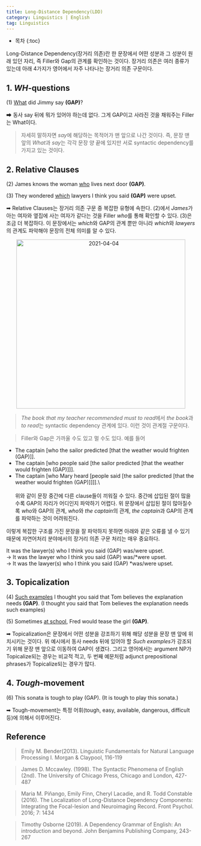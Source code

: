 ```yaml
---
title: Long-Distance Dependency(LDD)
category: Linguistics | English
tag: Linguistics
---
```








* 목차
{:toc}








Long-Distance Dependency(장거리 의존)란 한 문장에서 어떤 성분과 그 성분이 원래 있던 자리, 즉 Filler와 Gap의 관계를 확인하는 것이다. 장거리 의존은 여러 종류가 있는데 아래 4가지가 영어에서 자주 나타나는 장거리 의존 구문이다.

## 1. *WH*-questions

(1) <U>What</U> did Jimmy say **(GAP)**?

&#10145; 동사 say 뒤에 뭐가 있어야 하는데 없다. 그게 GAP이고 사라진 것을 채워주는 Filler는 What이다.

> 자세히 말하자면 *say*에 해당하는 목적어가 맨 앞으로 나간 것이다. 즉, 문장 맨 앞의 *What*과 *say*는 각각 문장 양 끝에 있지만 서로 syntactic dependency를 가지고 있는 것이다.

## 2. Relative Clauses

(2) James knows the woman <U>who</U> lives next door **(GAP)**.

(3) They wondered <U>which</U> lawyers I think you said **(GAP)** were upset.

&#10145; Relative Clauses는 장거리 의존 구문 중 복잡한 유형에 속한다. (2)에서 *James*가 아는 여자와 옆집에 사는 여자가 같다는 것을 Filler *who*를 통해 확인할 수 있다. (3)은 조금 더 복잡하다. 이 문장에서는 *which*와 GAP의 관계 뿐만 아니라 *which*와 *lawyers*의 관계도 파악해야 문장의 전체 의미를 알 수 있다.

<center><img width="450" alt="2021-04-04" src="https://user-images.githubusercontent.com/53667002/113497900-07bb6080-9543-11eb-8ff4-40e8c1715da8.png"></center>


> *The book that my teacher recommended must to read*에서 *the book*과 *to read*는 syntactic dependency 관계에 있다. 이런 것이 관계절 구문이다.

> Filler와 Gap은 가까울 수도 있고 멀 수도 있다. 예를 들어<br>  
- The captain \[who the sailor predicted \[that the weather would frighten (GAP)]].  
- The captain \[who people said \[the sailor predicted \[that the weather would frighten (GAP)]]].  
- The captain \[who Mary heard \[people said \[the sailor predicted \[that the weather would frighten (GAP)]]]].\  
<br>위와 같이 문장 중간에 다른 clause들이 끼워질 수 있다. 중간에 삽입된 절이 많을수록 GAP의 자리가 어디인지 파악하기 어렵다. 위 문장에서 삽입된 절이 많아질수록 *who*와 GAP의 관계, *who*와 *the captain*의 관계, *the captain*과 GAP의 관계를 파악하는 것이 어려워진다.

이렇게 복잡한 구조를 가진 문장을 잘 파악하지 못하면 아래와 같은 오류를 낼 수 있기 때문에 자연어처리 분야에서의 장거리 의존 구문 처리는 매우 중요하다.

It was the lawyer(s) who I think you said (GAP) was/were upset.  
-> It was the lawyer who I think you said (GAP) was/*were upset.  
-> It was the lawyer(s) who I think you said (GAP) *was/were upset.  

## 3. Topicalization

(4) <U>Such examples</U> I thought you said that Tom believes the explanation needs **(GAP)**. (I thought you said that Tom believes the explanation needs such examples)

(5) Sometimes <U>at school</U>, Fred would tease the girl **(GAP)**.

&#10145; Topicalization은 문장에서 어떤 성분을 강조하기 위해 해당 성분을 문장 맨 앞에 위치시키는 것이다. 위 예시에서 동사 needs 뒤에 있어야 할 *Such examples*가 강조되기 위해 문장 맨 앞으로 이동하여 GAP이 생겼다. 그리고 영어에서는 argument NP가 Topicalize되는 경우는 비교적 적고, 두 번째 예문처럼 adjunct prepositional phrases가 Topicalize되는 경우가 많다.

## 4. *Tough*-movement

(6) This sonata is tough to play (GAP). (It is tough to play this sonata.)

&#10145; Tough-movement는 특정 어휘(tough, easy, available, dangerous, difficult 등)에 의해서 이루어진다.


## Reference

> Emily M. Bender(2013). Linguistic Fundamentals for Natural Language Processing I. Morgan & Claypool, 116-119

> James D. Mccawley. (1998). The Syntactic Phenomena of English (2nd). The University of Chicago Press, Chicago and London, 427-487

> Maria M. Piñango, Emily Finn, Cheryl Lacadie, and R. Todd Constable (2016). The Localization of Long-Distance Dependency Components: Integrating the Focal-lesion and Neuroimaging Record. Front Psychol. 2016; 7: 1434

> Timothy Osborne (2019). A Dependency Grammar of English: An introduction and beyond. John Benjamins Publishing Company, 243-267
